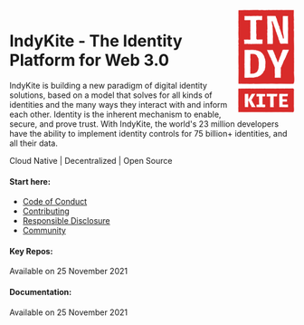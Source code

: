 <div align="left">
<img src="../assets/IndyKITE_Rough_red.png" alt="IndyKite Red Logo" width="100px" height="183px" align="right">
</div>  

 
<div align="left">
 
  # IndyKite - The Identity Platform for Web 3.0

IndyKite is building a new paradigm of digital identity solutions, based on a model that solves for all kinds of identities and the many ways they interact with and inform each other. Identity is the inherent mechanism to enable, secure, and prove trust. With IndyKite, the world's 23 million developers have the ability to implement identity controls for 75 billion+ identities, and all their data.
  
Cloud Native | Decentralized | Open Source 
 
</div>

<div align="left">
  
#### Start here:

- [Code of Conduct](https://github.com/indykite/.github/CODE_OF_CONDUCT.md)
- [Contributing](https://github.com/indykite/.github/contributing.md)
- [Responsible Disclosure](https://github.com/indykite/.github/responsible_disclosure.md)
- [Community](https://indykite.one)

</div>

<div align="left">
 
#### Key Repos:
  
Available on 25 November 2021

</div>

<div align="left">
  
#### Documentation:
  
Available on 25 November 2021
  
</div>

